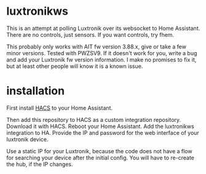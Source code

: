 # luxtronikws

This is an attempt at polling Luxtronik over its websocket to Home Assistant. There are no controls, just sensors. If you want controls, try fhem. 

This probably only works with AIT fw version 3.88.x, give or take a few minor versions. Tested with PWZSV9. If it doesn't work for you, write a bug and add your Luxtronik fw version information. I make no promises to fix it, but at least other people will know it is a known issue.

# installation
First install [HACS](https://hacs.xyz/) to your Home Assistant.

Then add this repository to HACS as a custom integration repository. Download it with HACS. Reboot your Home Assistant. Add the luxtronikws integration to HA. Provide the IP and password for the web interface of your luxtronik device.

Use a static IP for your Luxtronik, because the code does not have a flow for searching your device after the initial config. You will have to re-create the hub, if the IP changes.
